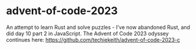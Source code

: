 # advent-of-code-2023

An attempt to learn Rust and solve puzzles - I've now abandoned Rust, and did day 10 part 2 in JavaScript.
The Advent of Code 2023 odyssey continues here: https://github.com/techiekeith/advent-of-code-2023-c
